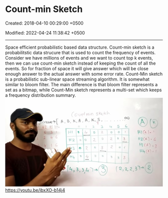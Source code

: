 # Count-min Sketch

Created: 2018-04-10 00:29:00 +0500

Modified: 2022-04-24 11:38:42 +0500

---

Space efficient probabilistic based data structure.
Count-min sketch is a probabilitstic data strucure that is used to count the frequency of events. Consider we have millions of events and we want to count top k events, then we can use count-min sketch instead of keeping the count of all the events. So for fraction of space it will give answer which will be close enough answer to the actual answer with some error rate.
Count-Min sketch is a probabilistic sub-linear space streaming algorithm. It is somewhat similar to bloom filter. The main difference is that bloom filter represents a set as a bitmap, while Count-Min sketch represents a multi-set which keeps a frequency distribution summary.
![](media/Count-min-Sketch-image1.jpeg)
<https://youtu.be/ibxXO-b14j4>

